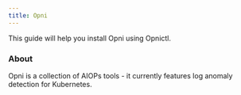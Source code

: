 ```yaml
---
title: Opni
---
```


This guide will help you install Opni using Opnictl.

### About
Opni is a collection of AIOPs tools - it currently features log anomaly detection for Kubernetes.

